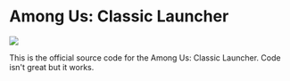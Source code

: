 # Among Us: Classic Launcher
[![](https://dcbadge.limes.pink/api/server/https://discord.gg/4vTdZPj2fm)](https://discord.gg/https://discord.gg/4vTdZPj2fm)


This is the official source code for the Among Us: Classic Launcher. Code isn't great but it works.
